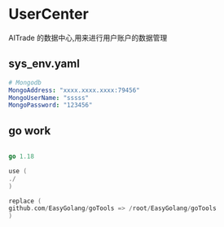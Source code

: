 # UserCenter

AITrade 的数据中心,用来进行用户账户的数据管理

## sys_env.yaml

```yaml
# Mongodb
MongoAddress: "xxxx.xxxx.xxxx:79456"
MongoUserName: "sssss"
MongoPassword: "123456"
```

## go work

```go

go 1.18

use (
./
)

replace (
github.com/EasyGolang/goTools => /root/EasyGolang/goTools
)

```
